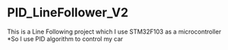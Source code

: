 # PID_LineFollower_V2
This is a Line Following project which I use STM32F103 as a microcontroller 
*So I use PID algorithm to control my car
